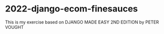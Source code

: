 # 2022-django-ecom-finesauces
This is my exercise based on DJANGO MADE EASY 2ND EDITION by PETER VOUGHT
